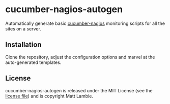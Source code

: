 cucumber-nagios-autogen
=======================

Automatically generate basic [cucumber-nagios](http://auxesis.github.com/cucumber-nagios/) monitoring scripts for all the sites on a server.


Installation
------------

Clone the repository, adjust the configuration options and marvel at the auto-generated templates.

License
-------

cucumber-nagios-autogen is released under the MIT License (see the [license file](https://github.com/mlambie/cucumber-nagios-autogen/blob/master/LICENSE)) and is copyright Matt Lambie.